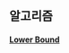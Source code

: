 ## 알고리즘

#### [Lower Bound](https://github.com/ahnsoheee/Algorithm/blob/master/Algorithm/lower_bound.md)